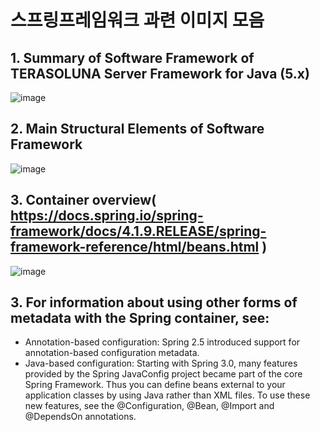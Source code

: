 # 스프링프레임워크 과련 이미지 모음

## 1. Summary of Software Framework of TERASOLUNA Server Framework for Java (5.x)

![image](https://github.com/user-attachments/assets/9e4684dc-e851-4dc3-b2e5-0defcd687aa8)

## 2. Main Structural Elements of Software Framework
![image](https://github.com/user-attachments/assets/09f389b7-3036-4beb-9801-ceea89901141)

## 3. Container overview( https://docs.spring.io/spring-framework/docs/4.1.9.RELEASE/spring-framework-reference/html/beans.html )
![image](https://github.com/user-attachments/assets/7d0b6fab-56ee-49bb-9170-61af17029c51)

## 3. For information about using other forms of metadata with the Spring container, see:
- Annotation-based configuration: Spring 2.5 introduced support for annotation-based configuration metadata.
- Java-based configuration: Starting with Spring 3.0, many features provided by the Spring JavaConfig project became part of the core Spring Framework. Thus you can define beans external to your application classes by using Java rather than XML files. To use these new features, see the @Configuration, @Bean, @Import and @DependsOn annotations.


